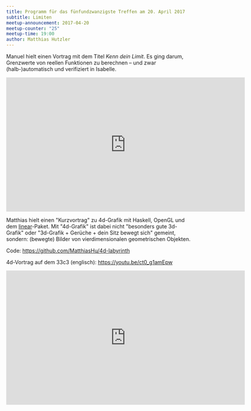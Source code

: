 ```yaml
---
title: Programm für das fünfundzwanzigste Treffen am 20. April 2017
subtitle: Limiten
meetup-announcement: 2017-04-20
meetup-counter: "25"
meetup-time: 19:00
author: Matthias Hutzler
---
```


Manuel hielt einen Vortrag mit dem Titel *Kenn dein Limit*. Es ging darum,
Grenzwerte von reellen Funktionen zu berechnen – und zwar (halb-)automatisch und
verifiziert in Isabelle.

<iframe width="640" height="360" src="https://www.youtube-nocookie.com/embed/DCb3NT1GDo8?list=PLwpepnYDFK9Mj6zO-ug2DzM03TOSUqz22" frameborder="0" allowfullscreen></iframe>

Matthias hielt einen "Kurzvortrag" zu 4d-Grafik mit Haskell, OpenGL und dem
[linear](https://hackage.haskell.org/package/linear)-Paket.  Mit "4d-Grafik"
ist dabei nicht "besonders gute 3d-Grafik" oder "3d-Grafik + Gerüche + dein
Sitz bewegt sich" gemeint, sondern: (bewegte) Bilder von vierdimensionalen
geometrischen Objekten.

Code: https://github.com/MatthiasHu/4d-labyrinth

4d-Vortrag auf dem 33c3 (englisch): https://youtu.be/ct0_g1amEpw

<iframe width="640" height="360" src="https://www.youtube-nocookie.com/embed/WzBhboEIkSE?list=PLwpepnYDFK9Mj6zO-ug2DzM03TOSUqz22" frameborder="0" allowfullscreen></iframe>
